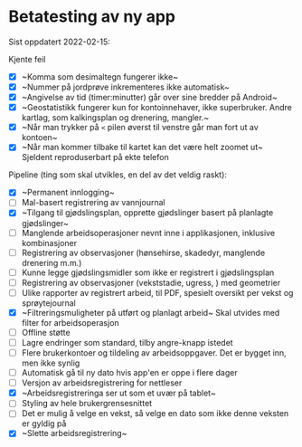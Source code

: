 # Betatesting av ny app

Sist oppdatert 2022-02-15:

Kjente feil
- [X] ~Komma som desimaltegn fungerer ikke~
- [X] ~Nummer på jordprøve inkrementeres ikke automatisk~
- [X] ~Angivelse av tid (timer:minutter) går over sine bredder på Android~
- [X] ~Geostatistikk fungerer kun for kontoinnehaver, ikke superbruker. Andre kartlag, som kalkingsplan og drenering, mangler.~
- [X] ~Når man trykker på `<` pilen øverst til venstre går man fort ut av kontoen~
- [X] ~Når man kommer tilbake til kartet kan det være helt zoomet ut~ Sjeldent reproduserbart på ekte telefon

Pipeline (ting som skal utvikles, en del av det veldig raskt):
- [X] ~Permanent innlogging~
- [ ] Mal-basert registrering av vannjournal
- [X] ~Tilgang til gjødslingsplan, opprette gjødslinger basert på planlagte gjødslinger~
- [ ] Manglende arbeidsoperasjoner nevnt inne i applikasjonen, inklusive kombinasjoner
- [ ] Registrering av observasjoner (hønsehirse, skadedyr, manglende drenering m.m.)
- [ ] Kunne legge gjødslingsmidler som ikke er registrert i gjødslingsplan
- [ ] Registrering av observasjoner (vekststadie, ugress, ) med geometrier
- [ ] Ulike rapporter av registrert arbeid, til PDF, spesielt oversikt per vekst og sprøytejournal
- [X] ~Filtreringsmuligheter på utført og planlagt arbeid~ Skal utvides med filter for arbeidsoperasjon
- [ ] Offline støtte
- [ ] Lagre endringer som standard, tilby angre-knapp istedet
- [ ] Flere brukerkontoer og tildeling av arbeidsoppgaver. Det er bygget inn, men ikke synlig
- [ ] Automatisk gå til ny dato hvis app'en er oppe i flere dager
- [ ] Versjon av arbeidsregistrering for nettleser
- [X] ~Arbeidsregistreringa ser ut som et uvær på tablet~
- [ ] Styling av hele brukergrensesnittet
- [ ] Det er mulig å velge en vekst, så velge en dato som ikke denne veksten er gyldig på
- [X] ~Slette arbeidsregistrering~
